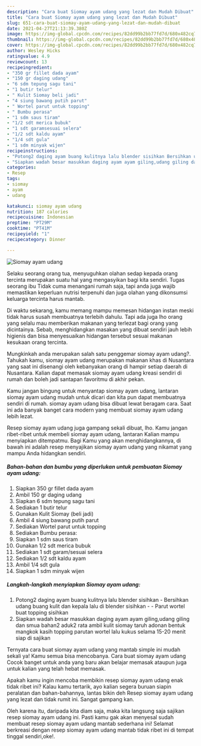 ```yaml
---
description: "Cara buat Siomay ayam udang yang lezat dan Mudah Dibuat"
title: "Cara buat Siomay ayam udang yang lezat dan Mudah Dibuat"
slug: 651-cara-buat-siomay-ayam-udang-yang-lezat-dan-mudah-dibuat
date: 2021-04-27T21:13:39.380Z
image: https://img-global.cpcdn.com/recipes/82dd99b2bb77fd7d/680x482cq70/siomay-ayam-udang-foto-resep-utama.jpg
thumbnail: https://img-global.cpcdn.com/recipes/82dd99b2bb77fd7d/680x482cq70/siomay-ayam-udang-foto-resep-utama.jpg
cover: https://img-global.cpcdn.com/recipes/82dd99b2bb77fd7d/680x482cq70/siomay-ayam-udang-foto-resep-utama.jpg
author: Wesley Hicks
ratingvalue: 4.9
reviewcount: 13
recipeingredient:
- "350 gr fillet dada ayam"
- "150 gr daging udang"
- "6 sdm tepung sagu tani"
- "1 butir telur"
- " Kulit Siomay beli jadi"
- "4 siung bawang putih parut"
- " Wortel parut untuk topping"
- " Bumbu perasa"
- "1 sdm saus tiram"
- "1/2 sdt merica bubuk"
- "1 sdt garamsesuai selera"
- "1/2 sdt kaldu ayam"
- "1/4 sdt gula"
- "1 sdm minyak wijen"
recipeinstructions:
- "Potong2 daging ayam buang kulitnya lalu blender sisihkan Bersihkan udang buang kulit dan kepala lalu di blender sisihkan  Parut wortel buat topping sisihkan"
- "Siapkan wadah besar masukkan daging ayam ayam giling,udang giling dan smua bahan2 aduk2 rata ambil kulit siomay taruh adonan bentuk mangkok kasih topping parutan wortel lalu kukus selama 15-20 menit siap di sajikan"
categories:
- Resep
tags:
- siomay
- ayam
- udang

katakunci: siomay ayam udang 
nutrition: 187 calories
recipecuisine: Indonesian
preptime: "PT29M"
cooktime: "PT41M"
recipeyield: "1"
recipecategory: Dinner

---
```



![Siomay ayam udang](https://img-global.cpcdn.com/recipes/82dd99b2bb77fd7d/680x482cq70/siomay-ayam-udang-foto-resep-utama.jpg)

Selaku seorang orang tua, menyuguhkan olahan sedap kepada orang tercinta merupakan suatu hal yang mengasyikan bagi kita sendiri. Tugas seorang ibu Tidak cuma menangani rumah saja, tapi anda juga wajib memastikan keperluan nutrisi terpenuhi dan juga olahan yang dikonsumsi keluarga tercinta harus mantab.

Di waktu  sekarang, kamu memang mampu memesan hidangan instan meski tidak harus susah membuatnya terlebih dahulu. Tapi ada juga lho orang yang selalu mau memberikan makanan yang terlezat bagi orang yang dicintainya. Sebab, menghidangkan masakan yang dibuat sendiri jauh lebih higienis dan bisa menyesuaikan hidangan tersebut sesuai makanan kesukaan orang tercinta. 



Mungkinkah anda merupakan salah satu penggemar siomay ayam udang?. Tahukah kamu, siomay ayam udang merupakan makanan khas di Nusantara yang saat ini disenangi oleh kebanyakan orang di hampir setiap daerah di Nusantara. Kalian dapat memasak siomay ayam udang kreasi sendiri di rumah dan boleh jadi santapan favoritmu di akhir pekan.

Kamu jangan bingung untuk menyantap siomay ayam udang, lantaran siomay ayam udang mudah untuk dicari dan kita pun dapat membuatnya sendiri di rumah. siomay ayam udang bisa dibuat lewat beragam cara. Saat ini ada banyak banget cara modern yang membuat siomay ayam udang lebih lezat.

Resep siomay ayam udang juga gampang sekali dibuat, lho. Kamu jangan ribet-ribet untuk membeli siomay ayam udang, lantaran Kalian mampu menyiapkan ditempatmu. Bagi Kamu yang akan menghidangkannya, di bawah ini adalah resep menyajikan siomay ayam udang yang nikamat yang mampu Anda hidangkan sendiri.

<!--inarticleads1-->

##### Bahan-bahan dan bumbu yang diperlukan untuk pembuatan Siomay ayam udang:

1. Siapkan 350 gr fillet dada ayam
1. Ambil 150 gr daging udang
1. Siapkan 6 sdm tepung sagu tani
1. Sediakan 1 butir telur
1. Gunakan  Kulit Siomay (beli jadi)
1. Ambil 4 siung bawang putih parut
1. Sediakan  Wortel parut untuk topping
1. Sediakan  Bumbu perasa:
1. Siapkan 1 sdm saus tiram
1. Gunakan 1/2 sdt merica bubuk
1. Sediakan 1 sdt garam/sesuai selera
1. Sediakan 1/2 sdt kaldu ayam
1. Ambil 1/4 sdt gula
1. Siapkan 1 sdm minyak wijen




<!--inarticleads2-->

##### Langkah-langkah menyiapkan Siomay ayam udang:

1. Potong2 daging ayam buang kulitnya lalu blender sisihkan - Bersihkan udang buang kulit dan kepala lalu di blender sisihkan -  - Parut wortel buat topping sisihkan
1. Siapkan wadah besar masukkan daging ayam ayam giling,udang giling dan smua bahan2 aduk2 rata ambil kulit siomay taruh adonan bentuk mangkok kasih topping parutan wortel lalu kukus selama 15-20 menit siap di sajikan




Ternyata cara buat siomay ayam udang yang mantab simple ini mudah sekali ya! Kamu semua bisa mencobanya. Cara buat siomay ayam udang Cocok banget untuk anda yang baru akan belajar memasak ataupun juga untuk kalian yang telah hebat memasak.

Apakah kamu ingin mencoba membikin resep siomay ayam udang enak tidak ribet ini? Kalau kamu tertarik, ayo kalian segera buruan siapin peralatan dan bahan-bahannya, lantas bikin deh Resep siomay ayam udang yang lezat dan tidak rumit ini. Sangat gampang kan. 

Oleh karena itu, daripada kita diam saja, maka kita langsung saja sajikan resep siomay ayam udang ini. Pasti kamu gak akan menyesal sudah membuat resep siomay ayam udang mantab sederhana ini! Selamat berkreasi dengan resep siomay ayam udang mantab tidak ribet ini di tempat tinggal sendiri,oke!.

